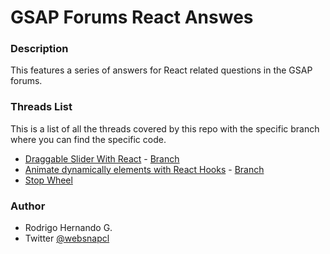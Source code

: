 # GSAP Forums React Answes

### Description
This features a series of answers for React related questions in the GSAP forums.

### Threads List
This is a list of all the threads covered by this repo with the specific branch where you can find the specific code.
- [Draggable Slider With React](https://greensock.com/forums/topic/23841-draggable-slider-with-react/) - [Branch](https://github.com/rhernandog/gsap-forums-react-threads/tree/draggable-slider)
- [Animate dynamically elements with React Hooks](https://greensock.com/forums/topic/23865-animate-dynamically-elements-with-react-hooks/) - [Branch](https://github.com/rhernandog/gsap-forums-react-threads/tree/dynamic-elements-hooks)
- [Stop Wheel]()

### Author
- Rodrigo Hernando G.
- Twitter [@websnapcl](https://twitter.com/websnapcl/)
